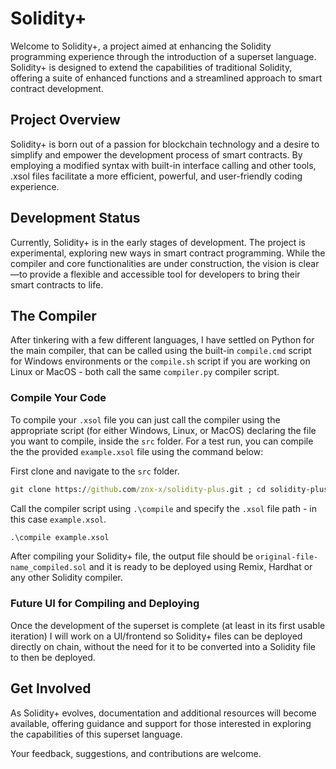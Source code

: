 # Solidity+

Welcome to Solidity+, a project aimed at enhancing the Solidity programming experience through the introduction of a superset language. Solidity+ is designed to extend the capabilities of traditional Solidity, offering a suite of enhanced functions and a streamlined approach to smart contract development.

## Project Overview

Solidity+ is born out of a passion for blockchain technology and a desire to simplify and empower the development process of smart contracts. By employing a modified syntax with built-in interface calling and other tools, .xsol files facilitate a more efficient, powerful, and user-friendly coding experience.

## Development Status

Currently, Solidity+ is in the early stages of development. The project is experimental, exploring new ways in smart contract programming. While the compiler and core functionalities are under construction, the vision is clear—to provide a flexible and accessible tool for developers to bring their smart contracts to life.

## The Compiler

After tinkering with a few different languages, I have settled on Python for the main compiler, that can be called using the built-in `compile.cmd` script for Windows environments or the `compile.sh` script if you are working on Linux or MacOS - both call the same `compiler.py` compiler script.

### Compile Your Code

To compile your `.xsol` file you can just call the compiler using the appropriate script (for either Windows, Linux, or MacOS) declaring the file you want to compile, inside the `src` folder. For a test run, you can compile the the provided `example.xsol` file using the command below:

First clone and navigate to the `src` folder.
```cmd
git clone https://github.com/znx-x/solidity-plus.git ; cd solidity-plus\src
```

Call the compiler script using `.\compile` and specify the `.xsol` file path - in this case `example.xsol`.
```cmd
.\compile example.xsol
```

After compiling your Solidity+ file, the output file should be `original-file-name_compiled.sol` and it is ready to be deployed using Remix, Hardhat or any other Solidity compiler.

### Future UI for Compiling and Deploying

Once the development of the superset is complete (at least in its first usable iteration) I will work on a UI/frontend so Solidity+ files can be deployed directly on chain, without the need for it to be converted into a Solidity file to then be deployed.

## Get Involved

As Solidity+ evolves, documentation and additional resources will become available, offering guidance and support for those interested in exploring the capabilities of this superset language.

Your feedback, suggestions, and contributions are welcome.